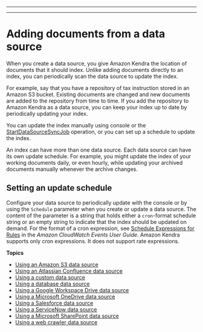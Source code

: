 --------

--------

# Adding documents from a data source<a name="data-source"></a>

When you create a data source, you give Amazon Kendra the location of documents that it should index\. Unlike adding documents directly to an index, you can periodically scan the data source to update the index\. 

For example, say that you have a repository of tax instruction stored in an Amazon S3 bucket\. Existing documents are changed and new documents are added to the repository from time to time\. If you add the repository to Amazon Kendra as a data source, you can keep your index up to date by periodically updating your index\.

You can update the index manually using console or the [StartDataSourceSyncJob](API_StartDataSourceSyncJob.md) operation, or you can set up a schedule to update the index\. 

An index can have more than one data source\. Each data source can have its own update schedule\. For example, you might update the index of your working documents daily, or even hourly, while updating your archived documents manually whenever the archive changes\.

## Setting an update schedule<a name="cron"></a>

Configure your data source to periodically update with the console or by using the `Schedule` parameter when you create or update a data source\. The content of the parameter is a string that holds either a `cron`\-format schedule string or an empty string to indicate that the index should be updated on demand\. For the format of a cron expression, see [Schedule Expressions for Rules](https://docs.aws.amazon.com/AmazonCloudWatch/latest/events/ScheduledEvents.html) in the *Amazon CloudWatch Events User Guide*\. Amazon Kendra supports only cron expressions\. It does not support rate expressions\.

**Topics**
+  [Using an Amazon S3 data source](data-source-s3.md) 
+  [Using an Atlassian Confluence data source](data-source-confluence.md) 
+  [Using a custom data source](data-source-custom.md) 
+  [Using a database data source](data-source-database.md) 
+  [Using a Google Workspace Drive data source](data-source-google-drive.md) 
+  [Using a Microsoft OneDrive data source](data-source-onedrive.md) 
+  [Using a Salesforce data source](data-source-salesforce.md) 
+  [Using a ServiceNow data source](data-source-servicenow.md) 
+  [Using a Microsoft SharePoint data source](data-source-sharepoint.md) 
+  [Using a web crawler data source](data-source-web-crawler.md) 
